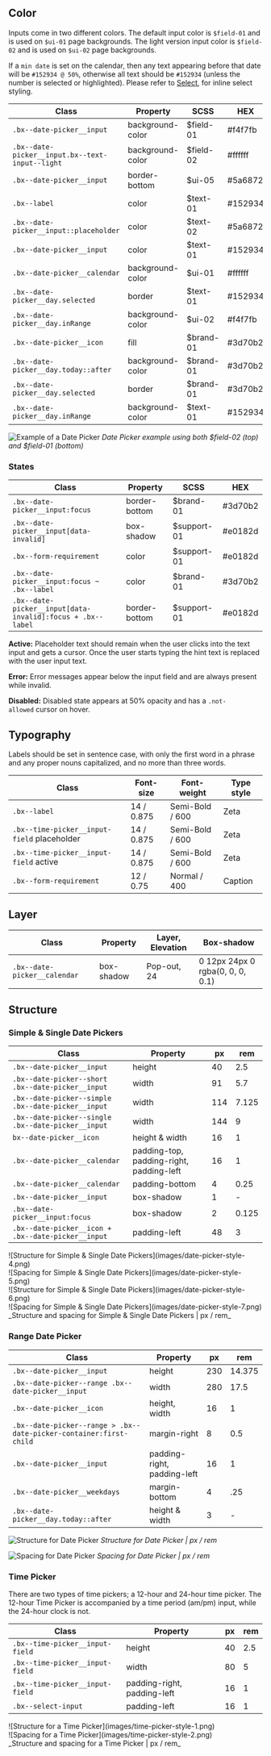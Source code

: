 ## Color

 Inputs come in two different colors. The default input color is `$field-01` and is used on `$ui-01` page backgrounds. The light version input color is `$field-02` and is used on `$ui-02` page backgrounds.

If a `min date` is set on the calendar, then any text appearing before that date will be `#152934 @ 50%`, otherwise all text should be `#152934` (unless the number is selected or highlighted). Please refer to [Select](/components/select), for inline select styling.


| Class                                           | Property         | SCSS       | HEX     |
|-------------------------------------------------|------------------|------------|---------|
|`.bx--date-picker__input`                        | background-color | $field-01  | #f4f7fb |
|`.bx--date-picker__input.bx--text-input--light`  | background-color | $field-02  | #ffffff |
|`.bx--date-picker__input`                        | border-bottom    | $ui-05     | #5a6872 |
|`.bx--label`                                     | color            | $text-01   | #152934 |
|`.bx--date-picker__input::placeholder`           | color            | $text-02   | #5a6872 |
|`.bx--date-picker__input`                        | color            | $text-01   | #152934 |
|`.bx--date-picker__calendar`                     | background-color | $ui-01     | #ffffff |
|`.bx--date-picker__day.selected`                 | border           | $text-01   | #152934 |
|`.bx--date-picker__day.inRange`                  | background-color | $ui-02     | #f4f7fb |
|`.bx--date-picker__icon`                         | fill             | $brand-01  | #3d70b2 |
|`.bx--date-picker__day.today::after`             | background-color | $brand-01  | #3d70b2 |
|`.bx--date-picker__day.selected`                 | border           | $brand-01  | #3d70b2 |
|`.bx--date-picker__day.inRange                `  | background-color | $text-01   | #152934 |

![Example of a Date Picker](images/date-picker-style-1.png)
_Date Picker example using both $field-02 (top) and $field-01 (bottom)_

### States

| Class                                      | Property     | SCSS          | HEX       |
|--------------------------------------------|--------------|---------------|-----------|
|`.bx--date-picker__input:focus`             | border-bottom| $brand-01     | #3d70b2   |
|`.bx--date-picker__input[data-invalid]`     | box-shadow   | $support-01   | #e0182d   |
|`.bx--form-requirement`                     | color        | $support-01   | #e0182d   |
|`.bx--date-picker__input:focus ~ .bx--label`| color        | $brand-01     | #3d70b2   |
|`.bx--date-picker__input[data-invalid]:focus + .bx--label` | border-bottom | $support-01   | #e0182d   |


**Active:** Placeholder text should remain when the user clicks into the text input and gets a cursor. Once the user starts typing the hint text is replaced with the user input text.

**Error:** Error messages appear below the input field and are always present while invalid.

**Disabled:** Disabled state appears at 50% opacity and has a `.not-allowed` cursor on hover.




## Typography
Labels should be set in sentence case, with only the first word in a phrase and any proper nouns capitalized, and no more than three words.

|Class                                       | Font-size       | Font-weight     | Type style |
|--------------------------------------------|-----------------|-----------------|------------|
| `.bx--label`                               | 14 / 0.875      | Semi-Bold / 600 | Zeta       |
| `.bx--time-picker__input-field` placeholder| 14 / 0.875      | Semi-Bold / 600 | Zeta       |
| `.bx--time-picker__input-field` active     | 14 / 0.875      | Semi-Bold / 600 | Zeta       |
| `.bx--form-requirement`                    | 12 / 0.75       | Normal / 400    | Caption    |


## Layer
| Class                         | Property    | Layer, Elevation | Box-shadow                      |
|-------------------------------|-------------|------------------|---------------------------------|
| `.bx--date-picker__calendar`  | box-shadow  | Pop-out,  24     | 0 12px 24px 0 rgba(0, 0, 0, 0.1)|


## Structure

### Simple & Single Date Pickers

| Class                                                                                   | Property                                 | px  | rem    |
|-----------------------------------------------------------------------------------------|------------------------------------------|-----|--------|
|`.bx--date-picker__input`                                                                | height                                   | 40  | 2.5    |
|`.bx--date-picker--short .bx--date-picker__input`                                        | width                                    | 91  | 5.7    |
|`.bx--date-picker--simple .bx--date-picker__input`                                       | width                                    | 114 | 7.125  |
|`.bx--date-picker--single .bx--date-picker__input`                                       | width                                    | 144 | 9      |
|`bx--date-picker__icon`                                                                  | height & width                           | 16  | 1      |
|`.bx--date-picker__calendar`                                                             | padding-top, padding-right, padding-left | 16  | 1      |
|`.bx--date-picker__calendar`                                                             | padding-bottom                           | 4   | 0.25   |
|`.bx--date-picker__input`                                                                | box-shadow                               | 1   | -      |
|`.bx--date-picker__input:focus`                                                          | box-shadow                               | 2   | 0.125  |
|`.bx--date-picker__icon + .bx--date-picker__input`                                       | padding-left                             | 48  | 3      |

<div data-insert-component="ImageGrid">
  <div>
    ![Structure for Simple & Single Date Pickers](images/date-picker-style-4.png)
  </div>
  <div>
    ![Spacing for Simple & Single Date Pickers](images/date-picker-style-5.png)
  </div>
  <div>
    ![Structure for Simple & Single Date Pickers](images/date-picker-style-6.png)
  </div>
  <div>
    ![Spacing for Simple & Single Date Pickers](images/date-picker-style-7.png)
  </div>
</div>
_Structure and spacing for Simple & Single Date Pickers | px / rem_


### Range Date Picker

| Class                                                            | Property                     | px  | rem    |
|------------------------------------------------------------------|------------------------------|-----|--------|
|`.bx--date-picker__input`                                         | height                       | 230 | 14.375 |
|`.bx--date-picker--range .bx--date-picker__input`                 | width                        | 280 | 17.5   |
|`.bx--date-picker__icon`                                          | height, width                | 16  | 1      |
|`.bx--date-picker--range > .bx--date-picker-container:first-child`| margin-right                 | 8   | 0.5    |
|`.bx--date-picker__input`                                         | padding-right, padding-left  | 16  | 1      |
|`.bx--date-picker__weekdays`                                      | margin-bottom                | 4   | .25    |
|`.bx--date-picker__day.today::after`                              | height & width               | 3   | -      |


![Structure for Date Picker](images/date-picker-style-2.png)
_Structure for Date Picker | px / rem_

![Spacing for Date Picker](images/date-picker-style-3.png)
_Spacing for Date Picker | px / rem_

### Time Picker
There are two types of time pickers; a 12-hour and 24-hour time picker. The 12-hour Time Picker is accompanied by a time period (am/pm) input, while the 24-hour clock is not.

|Class                           | Property                     | px  | rem |
|--------------------------------|------------------------------|-----|-----|
|`.bx--time-picker__input-field` | height                       | 40  | 2.5 |
|`.bx--time-picker__input-field` | width                        | 80  | 5   |
|`.bx--time-picker__input-field` | padding-right, padding-left  | 16  | 1   |
|`.bx--select-input`             | padding-left                 | 16  | 1   |



<div data-insert-component="ImageGrid">
  <div>
    ![Structure for a Time Picker](images/time-picker-style-1.png)
  </div>
  <div>
    ![Spacing for a Time Picker](images/time-picker-style-2.png)
  </div>
</div>
_Structure and spacing for a Time Picker | px / rem_
